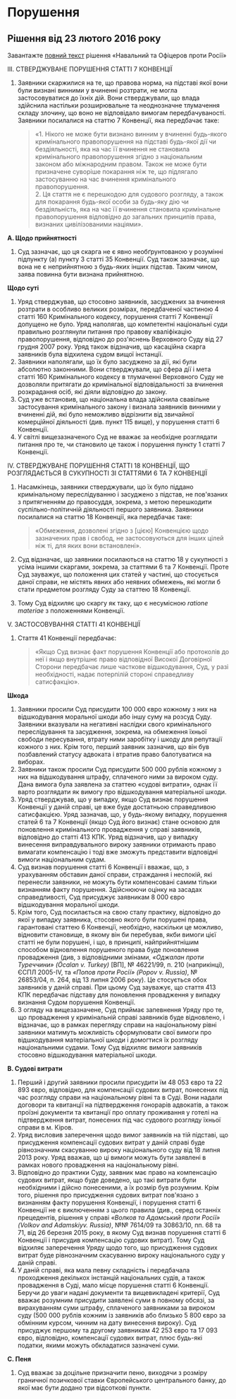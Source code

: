 # Порушення

## Рішення від 23 лютого 2016 року

Завантажте [повний текст](https://github.com/EducationalEra/hrights/tree/074987dc9b7a25cbe07b11db60eef1e48a6109fb/1/Attachment_4221281000000625005_CASE_OF_NAVALNYY_AND_OFITSEROV_v.RUSSIA_ukr.pdf) рішення «Навальний та Офіцеров проти Росії»

ІІІ.  СТВЕРДЖУВАНЕ ПОРУШЕННЯ СТАТТІ 7 КОНВЕНЦІЇ

1. Заявники скаржилися на те, що правова норма, на підставі якої вони були визнані винними у вчиненні розтрати, не могла застосовуватися до їхніх дій. Вони стверджували, що влада здійснила настільки розширювальне та неоднозначне тлумачення складу злочину, що воно не відповідало вимогам передбачуваності. Заявники посилалися на статтю 7 Конвенції, яка передбачає таке:

   > «1. Нікого не може бути визнано винним у вчиненні будь-якого кримінального правопорушення на підставі будь-якої дії чи бездіяльності, яка на час її вчинення не становила кримінального правопорушення згідно з національним законом або міжнародним правом. Також не може бути призначене суворіше покарання ніж те, що підлягало застосуванню на час вчинення кримінального правопорушення.  
   >  2. Ця стаття не є перешкодою для судового розгляду, а також для покарання будь-якої особи за будь-яку дію чи бездіяльність, яка на час її вчинення становила кримінальне правопорушення відповідно до загальних принципів права, визнаних цивілізованими націями».

**А.  Щодо прийнятності**

1. Суд зазначає, що ця скарга не є явно необґрунтованою у розумінні підпункту \(а\) пункту 3 статті 35 Конвенції. Суд також зазначає, що вона не є неприйнятною з будь-яких інших підстав. Таким чином, заява повинна бути визнана прийнятною.

 **Щодо суті**

1. Уряд стверджував, що стосовно заявників, засуджених за вчинення розтрати в особливо великих розмірах, передбаченої частиною 4 статті 160 Кримінального кодексу, порушення статті 7 Конвенції допущено не було. Уряд наполягав, що компетентні національні суди правильно розглянули питання про правову кваліфікацію правопорушення, відповідно до роз'яснень Верховного Суду від 27 грудня 2007 року. Уряд також відзначив, що касаційна скарга заявників була відхилена судом вищої інстанції.
2. Заявники наполягали, що їх було засуджено за дії, які були абсолютно законними. Вони стверджували, що сфера дії і мета статті 160 Кримінального кодексу в тлумаченні Верховного Суду не дозволяли притягати до кримінальної відповідальності за вчинення розкрадання осіб, які діяли відповідно до закону.
3. Суд уже встановив, що національна влада здійснила свавільне застосування кримінального закону і визнала заявників винними у вчиненні дій, які було неможливо відрізнити від звичайної комерційної діяльності \(див. пункт 115 вище\), у порушення статті 6 Конвенції.
4. У світлі вищезазначеного Суд не вважає за необхідне розглядати питання про те, чи становило це також і порушення пункту 1 статті 7 Конвенції.

IV. СТВЕРДЖУВАНЕ ПОРУШЕННЯ СТАТТІ 18 КОНВЕНЦІЇ, ЩО РОЗГЛЯДАЄТЬСЯ В СУКУПНОСТІ ЗІ СТАТТЯМИ 6 ТА 7 КОНВЕНЦІЇ

1. Насамкінець, заявники стверджували, що їх було піддано кримінальному переслідуванню і засуджено з підстав, не пов'язаних з притягненням до правосуддя, зокрема, з метою перешкодити суспільно-політичній діяльності першого заявника. Заявники посилалися на статтю 18 Конвенції, яка передбачає таке:

   > «Обмеження, дозволені згідно з \[цією\] Конвенцією щодо зазначених прав і свобод, не застосовуються для інших цілей ніж ті, для яких вони встановлені».

2. Суд відзначає, що заявники посилаються на статтю 18 у сукупності з усіма іншими скаргами, зокрема, за статтями 6 та 7 Конвенції. Проте Суд зауважує, що положення цих статей у частині, що стосується даної справи, не містять явних або неявних обмежень, які могли б стати предметом розгляду Суду за статтею 18 Конвенції.
3. Тому Суд відхиляє цю скаргу як таку, що є несумісною _ratione materiae_ з положеннями Конвенції.

V. ЗАСТОСОВУВАННЯ СТАТТІ 41 КОНВЕНЦІЇ

1. Стаття 41 Конвенції передбачає:

   > «Якщо Суд визнає факт порушення Конвенції або протоколів до неї і якщо внутрішнє право відповідної Високої Договірної Сторони передбачає лише часткове відшкодування, Суд, у разі необхідності, надає потерпілій стороні справедливу сатисфакцію».

 **Шкода**

1. Заявники просили Суд присудити 100 000 євро кожному з них на відшкодування моральної шкоди або іншу суму на розсуд Суду. Заявники вказували на негативні наслідки свого кримінального переслідування та засудження, зокрема, на обмеження їхньої свободи пересування, втрату ними заробітку і шкоду для репутації кожного з них. Крім того, перший заявник зазначив, що він був позбавлений статусу адвоката і втратив право балотуватися на виборах.
2. Заявники також просили Суд присудити 500 000 рублів кожному з них на відшкодування штрафу, сплаченого ними за вироком суду. Дана вимога була заявлена за статтею «судові витрати», однак її варто розглядати як вимогу про відшкодування матеріальної шкоди.
3. Уряд стверджував, що у випадку, якщо Суд визнає порушення Конвенції у даній справі, це вже буде достатньою справедливою сатисфакцією. Уряд зазначав, що, у будь-якому випадку, порушення статей 6 та 7 Конвенції \(якщо Суд його визнає\) стане основою для поновлення кримінального провадження у справі заявників, відповідно до статті 413 КПК. Уряд відзначив, що у випадку винесення виправдувального вироку заявники отримають право вимагати компенсацію і тоді вже зможуть представити відповідні вимоги національним судам.
4. Суд визнав порушення статті 6 Конвенції і вважає, що, з урахуванням обставин даної справи, страждання і неспокій, які перенесли заявники, не можуть бути компенсовані самим тільки визнанням факту порушення. Здійснюючи оцінку на засадах справедливості, Суд присуджує заявникам 8 000 євро відшкодування моральної шкоди.
5. Крім того, Суд посилається на свою сталу практику, відповідно до якої у випадку заявника, стосовно якого були порушені права, гарантовані статтею 6 Конвенції, необхідно, наскільки це можливо, відновити становище, в якому він би перебував, якби вимоги цієї статті не були порушені, і що, в принципі, найприйнятнішим способом відновлення порушеного права буде поновлення провадження \(див, з відповідними змінами, _«Оджалан проти Туреччини» \(Öcalan v. Turkey\)_ \[ВП\], № 46221/99, п. 210 \(наприкінці\), ЄСПЛ 2005-IV, та _«Попов проти Росії» \(Popov v. Russia\)_, № 26853/04, п. 264, від 13 липня 2006 року\). Це стосується обох заявників у даній справі. При цьому Суд зауважує, що стаття 413 КПК передбачає підставу для поновлення провадження у випадку визнання Судом порушення Конвенції.
6. З огляду на вищезазначене, Суд приймає запевнення Уряду про те, що провадження у кримінальній справі заявників буде відновлено, і відзначає, що в рамках перегляду справи на національному рівні заявники матимуть можливість сформулювати свої вимоги про відшкодування матеріальної шкоди і домогтися їх розгляду національними судами. Тому Суд відхиляє вимоги заявників стосовно відшкодування матеріальної шкоди.

 **B. Судові витрати**

1. Перший і другий заявники просили присудити їм 48 053 євро та 22 893 євро, відповідно, для компенсації судових витрат, понесених під час розгляду справи на національному рівні та в Суді. Вони надали договори та квитанції на підтвердження гонорарів адвокатів, а також проїзні документи та квитанції про оплату проживання у готелі на підтвердження витрат, понесених під час судового розгляду їхньої справи в м. Кіров.
2. Уряд висловив заперечення щодо вимог заявників на тій підставі, що присудження компенсації судових витрат у даній справі буде рівнозначним скасуванню вироку національного суду від 18 липня 2013 року. Уряд вважав, що ці вимоги можуть бути заявлені в рамках нового провадження на національному рівні.
3. Відповідно до практики Суду, заявник має право на компенсацію судових витрат, якщо буде доведено, що такі витрати були необхідними і дійсно понесеними, а їх розмір був розумним. Крім того, рішення про присудження судових витрат пов'язано з визнанням факту порушення Конвенції, і порушення статті 6 Конвенції не є виключенням з цього правила \(див., серед останніх прецедентів, рішення у справі _«Волков та Адамський проти Росії» \(Volkov and Adamskiyv. Russia\)_, №№  7614/09 та 30863/10, пп. 68 та 71, від 26 березня 2015 року, в якому Суд визнав порушення статті 6 Конвенції і присудив компенсацію судових витрат\).  Тому Суд відхиляє заперечення Уряду щодо того, що присудження судових витрат буде рівнозначним скасуванню вироку національного суду у даній справі.
4. У даній справі, яка мала певну складність і передбачала проходження декількох інстанцій національних судів, а також провадження в Суді, мало місце порушення статті 6 Конвенції. Беручи до уваги надані документи та вищевикладені критерії, Суд вважає розумним присудити заявлені суми в повному обсязі, за вирахуванням суми штрафу, сплаченого заявниками за вироком суду \(500 000 рублів кожним із заявників або близько 5 800 євро за обмінним курсом, чинним на дату винесення вироку\). Суд присуджує першому та другому заявникам 42 253 євро та 17 093 євро, відповідно,  компенсації судових витрат, плюс будь-які податки, якими можуть обкладатися зазначені суми.

 **C. Пеня**

1. Суд вважає за доцільне призначити пеню, виходячи з розміру граничної позичкової ставки Європейського центрального банку, до якої має бути додано три відсоткові пункти.

